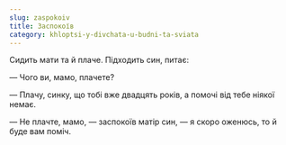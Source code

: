 ```yaml
---
slug: zaspokoiv
title: Заспокоїв
category: khloptsi-y-divchata-u-budni-ta-sviata
---
```

Сидить мати та й плаче. Підходить син, питає:

— Чого ви, мамо, плачете?

— Плачу, синку, що тобі вже двадцять років, а помочі від тебе ніякої немає.

— Не плачте, мамо, — заспокоїв матір син, — я скоро оженюсь, то й буде вам поміч.
